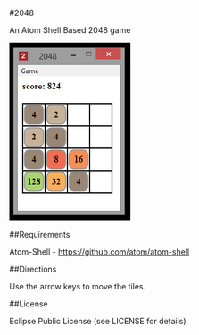 #2048
 
An Atom Shell Based 2048 game
  
<img src="screenshots/2048.png" alt="2048 screenshot" />

##Requirements

Atom-Shell - https://github.com/atom/atom-shell

##Directions

Use the arrow keys to move the tiles.
  
##License

Eclipse Public License (see LICENSE for details)